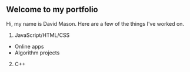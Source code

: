 ## Welcome to my portfolio

Hi, my name is David Mason. Here are a few of the things I've worked on.

1. JavaScript/HTML/CSS
  - Online apps
  - Algorithm projects

2. C++
